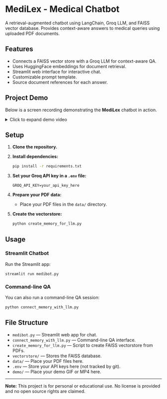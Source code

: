 # MediLex - Medical Chatbot

A retrieval-augmented chatbot using LangChain, Groq LLM, and FAISS vector database.
Provides context-aware answers to medical queries using uploaded PDF documents.

## Features

- Connects a FAISS vector store with a Groq LLM for context-aware QA.
- Uses HuggingFace embeddings for document retrieval.
- Streamlit web interface for interactive chat.
- Customizable prompt template.
- Source document references for each answer.

  
## Project Demo

Below is a screen recording demonstrating the **MediLex** chatbot in action.

<details>
<summary>Click to expand demo video</summary>

![MediLex Chatbot Demo](demo/demo.gif)


</details>

## Setup

1. **Clone the repository.**
2. **Install dependencies:**

   ```bash
   pip install -r requirements.txt
   ```
3. **Set your Groq API key in a `.env` file:**

   ```
   GROQ_API_KEY=your_api_key_here
   ```
4. **Prepare your PDF data:**

   - Place your PDF files in the `data/` directory.
5. **Create the vectorstore:**

   ```bash
   python create_memory_for_llm.py
   ```

## Usage

### Streamlit Chatbot

Run the Streamlit app:

```bash
streamlit run medibot.py
```

### Command-line QA

You can also run a command-line QA session:

```bash
python connect_memory_with_llm.py
```

## File Structure

- `medibot.py` — Streamlit web app for chat.
- `connect_memory_with_llm.py` — Command-line QA interface.
- `create_memory_for_llm.py` — Script to create FAISS vectorstore from PDFs.
- `vectorstore/` — Stores the FAISS database.
- `data/` — Place your PDF files here.
- `.env` — Store your API keys here (not tracked by git).
- `demo/` — Place your demo GIF or MP4 here.

---

**Note:**
This project is for personal or educational use. No license is provided and no open source rights are claimed.
